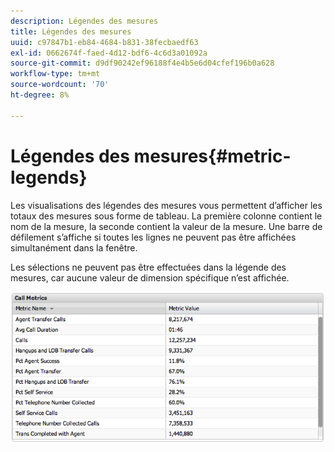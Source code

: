 ```yaml
---
description: Légendes des mesures
title: Légendes des mesures
uuid: c97847b1-eb84-4684-b831-38fecbaedf63
exl-id: 0662674f-faed-4d12-bdf6-4c6d3a01092a
source-git-commit: d9df90242ef96188f4e4b5e6d04cfef196b0a628
workflow-type: tm+mt
source-wordcount: '70'
ht-degree: 8%

---
```


# Légendes des mesures{#metric-legends}

Les visualisations des légendes des mesures vous permettent d’afficher les totaux des mesures sous forme de tableau. La première colonne contient le nom de la mesure, la seconde contient la valeur de la mesure. Une barre de défilement s’affiche si toutes les lignes ne peuvent pas être affichées simultanément dans la fenêtre.

Les sélections ne peuvent pas être effectuées dans la légende des mesures, car aucune valeur de dimension spécifique n’est affichée.

![](assets/metric_legend.png)
